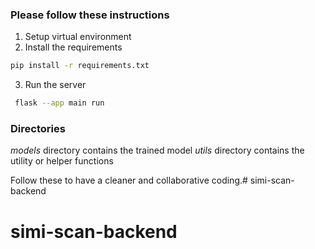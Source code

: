 ### Please follow these instructions

1. Setup virtual environment
2. Install the requirements

```bash
pip install -r requirements.txt
```
3. Run the server

```bash
 flask --app main run
```

### Directories
_models_ directory contains the trained model
_utils_ directory contains the utility or helper functions

Follow these to have a cleaner and collaborative coding.# simi-scan-backend
# simi-scan-backend

